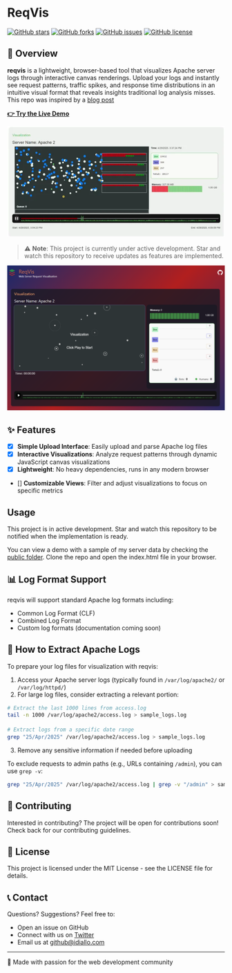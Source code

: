 # ReqVis

[![GitHub stars](https://img.shields.io/github/stars/ibudiallo/reqvis?style=social)](https://github.com/your-username/reqvis/stargazers)
[![GitHub forks](https://img.shields.io/github/forks/ibudiallo/reqvis?style=social)](https://github.com/your-username/reqvis/network/members)
[![GitHub issues](https://img.shields.io/github/issues/ibudiallo/reqvis)](https://github.com/your-username/reqvis/issues)
[![GitHub license](https://img.shields.io/github/license/ibudiallo/reqvis)](https://github.com/ibudiallo/reqvis/blob/master/LICENSE)

## 🚀 Overview

**reqvis** is a lightweight, browser-based tool that visualizes Apache server logs through interactive canvas renderings. Upload your logs and instantly see request patterns, traffic spikes, and response time distributions in an intuitive visual format that reveals insights traditional log analysis misses. This repo was inspired by a [blog post](https://idiallo.com/blog/surviving-the-hug-of-death)

[**👉 Try the Live Demo**](https://www.ibrahimdiallo.com/reqvis)  

![reqvis preview](resources/demo.webp)

> ⚠️ **Note**: This project is currently under active development. Star and watch this repository to receive updates as features are implemented.

![Latest Screenshot](resources/reqvis_preview.png)

## ✨ Features

- [x] **Simple Upload Interface**: Easily upload and parse Apache log files
- [x] **Interactive Visualizations**: Analyze request patterns through dynamic JavaScript canvas visualizations
- [x] **Lightweight**: No heavy dependencies, runs in any modern browser
- [] **Customizable Views**: Filter and adjust visualizations to focus on specific metrics

## Usage

This project is in active development. Star and watch this repository to be notified when the implementation is ready.

You can view a demo with a sample of my server data by checking the [public folder](public). Clone the repo and open the index.html file in your browser.

## 📊 Log Format Support

reqvis will support standard Apache log formats including:

- Common Log Format (CLF)
- Combined Log Format
- Custom log formats (documentation coming soon)

## 📝 How to Extract Apache Logs

To prepare your log files for visualization with reqvis:

1. Access your Apache server logs (typically found in `/var/log/apache2/` or `/var/log/httpd/`)
2. For large log files, consider extracting a relevant portion:

```bash
# Extract the last 1000 lines from access.log
tail -n 1000 /var/log/apache2/access.log > sample_logs.log

# Extract logs from a specific date range
grep "25/Apr/2025" /var/log/apache2/access.log > sample_logs.log
```

3. Remove any sensitive information if needed before uploading

To exclude requests to admin paths (e.g., URLs containing `/admin`), you can use `grep -v`:

```bash
grep "25/Apr/2025" /var/log/apache2/access.log | grep -v "/admin" > sample_logs.log
```

## 🤝 Contributing

Interested in contributing? The project will be open for contributions soon! Check back for our contributing guidelines.

## 📜 License

This project is licensed under the MIT License - see the LICENSE file for details.

## 📞 Contact

Questions? Suggestions? Feel free to:

- Open an issue on GitHub
- Connect with us on [Twitter](https://twitter.com/dialloibu)
- Email us at github@idiallo.com

---

💙 Made with passion for the web development community